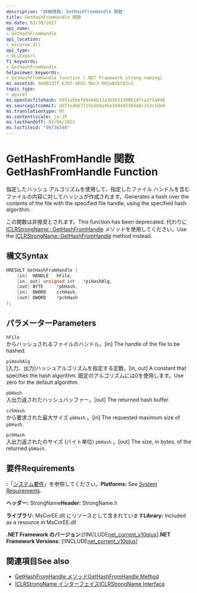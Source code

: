 ```yaml
---
description: '詳細情報: GetHashFromHandle 関数'
title: GetHashFromHandle 関数
ms.date: 03/30/2017
api_name:
- GetHashFromHandle
api_location:
- mscoree.dll
api_type:
- DLLExport
f1_keywords:
- GetHashFromHandle
helpviewer_keywords:
- GetHashFromHandle function [.NET Framework strong naming]
ms.assetid: 9e00337f-b307-4602-9bc3-965a8dbf02cd
topic_type:
- apiref
ms.openlocfilehash: 5951a5befd9e66b13a3b3033398614fca1f1a9d8
ms.sourcegitcommit: ddf7edb67715a5b9a45e3dd44536dabc153c1de0
ms.translationtype: MT
ms.contentlocale: ja-JP
ms.lasthandoff: 02/06/2021
ms.locfileid: "99736548"
---
```

# <a name="gethashfromhandle-function"></a><span data-ttu-id="9dbea-103">GetHashFromHandle 関数</span><span class="sxs-lookup"><span data-stu-id="9dbea-103">GetHashFromHandle Function</span></span>

<span data-ttu-id="9dbea-104">指定したハッシュ アルゴリズムを使用して、指定したファイル ハンドルを含むファイルの内容に対してハッシュが作成されます。</span><span class="sxs-lookup"><span data-stu-id="9dbea-104">Generates a hash over the contents of the file with the specified file handle, using the specified hash algorithm.</span></span>  
  
 <span data-ttu-id="9dbea-105">この関数は非推奨とされます。</span><span class="sxs-lookup"><span data-stu-id="9dbea-105">This function has been deprecated.</span></span> <span data-ttu-id="9dbea-106">代わりに [ICLRStrongName:: GetHashFromHandle](../hosting/iclrstrongname-gethashfromhandle-method.md) メソッドを使用してください。</span><span class="sxs-lookup"><span data-stu-id="9dbea-106">Use the [ICLRStrongName::GetHashFromHandle](../hosting/iclrstrongname-gethashfromhandle-method.md) method instead.</span></span>  
  
## <a name="syntax"></a><span data-ttu-id="9dbea-107">構文</span><span class="sxs-lookup"><span data-stu-id="9dbea-107">Syntax</span></span>  
  
```cpp  
HRESULT GetHashFromHandle (  
    [in]  HANDLE   hFile,  
    [in, out] unsigned int   *piHashAlg,  
    [out] BYTE     *pbHash,  
    [in]  DWORD    cchHash,  
    [out] DWORD    *pchHash  
);  
```  
  
## <a name="parameters"></a><span data-ttu-id="9dbea-108">パラメーター</span><span class="sxs-lookup"><span data-stu-id="9dbea-108">Parameters</span></span>  

 `hFile`  
 <span data-ttu-id="9dbea-109">からハッシュされるファイルのハンドル。</span><span class="sxs-lookup"><span data-stu-id="9dbea-109">[in] The handle of the file to be hashed.</span></span>  
  
 `piHashAlg`  
 <span data-ttu-id="9dbea-110">[入力、出力]ハッシュアルゴリズムを指定する定数。</span><span class="sxs-lookup"><span data-stu-id="9dbea-110">[in, out] A constant that specifies the hash algorithm.</span></span> <span data-ttu-id="9dbea-111">既定のアルゴリズムには0を使用します。</span><span class="sxs-lookup"><span data-stu-id="9dbea-111">Use zero for the default algorithm.</span></span>  
  
 `pbHash`  
 <span data-ttu-id="9dbea-112">入出力返されたハッシュバッファー。</span><span class="sxs-lookup"><span data-stu-id="9dbea-112">[out] The returned hash buffer.</span></span>  
  
 `cchHash`  
 <span data-ttu-id="9dbea-113">から要求された最大サイズ `pbHash` 。</span><span class="sxs-lookup"><span data-stu-id="9dbea-113">[in] The requested maximum size of `pbHash`.</span></span>  
  
 `pchHash`  
 <span data-ttu-id="9dbea-114">入出力返されたのサイズ (バイト単位) `pbHash` 。</span><span class="sxs-lookup"><span data-stu-id="9dbea-114">[out] The size, in bytes, of the returned `pbHash`.</span></span>  
  
## <a name="requirements"></a><span data-ttu-id="9dbea-115">要件</span><span class="sxs-lookup"><span data-stu-id="9dbea-115">Requirements</span></span>  

 <span data-ttu-id="9dbea-116">**:**「[システム要件](../../get-started/system-requirements.md)」を参照してください。</span><span class="sxs-lookup"><span data-stu-id="9dbea-116">**Platforms:** See [System Requirements](../../get-started/system-requirements.md).</span></span>  
  
 <span data-ttu-id="9dbea-117">**ヘッダー:** StrongName</span><span class="sxs-lookup"><span data-stu-id="9dbea-117">**Header:** StrongName.h</span></span>  
  
 <span data-ttu-id="9dbea-118">**ライブラリ:** MsCorEE.dll にリソースとして含まれています</span><span class="sxs-lookup"><span data-stu-id="9dbea-118">**Library:** Included as a resource in MsCorEE.dll</span></span>  
  
 <span data-ttu-id="9dbea-119">**.NET Framework のバージョン:**[!INCLUDE[net_current_v10plus](../../../../includes/net-current-v10plus-md.md)]</span><span class="sxs-lookup"><span data-stu-id="9dbea-119">**.NET Framework Versions:** [!INCLUDE[net_current_v10plus](../../../../includes/net-current-v10plus-md.md)]</span></span>  
  
## <a name="see-also"></a><span data-ttu-id="9dbea-120">関連項目</span><span class="sxs-lookup"><span data-stu-id="9dbea-120">See also</span></span>

- [<span data-ttu-id="9dbea-121">GetHashFromHandle メソッド</span><span class="sxs-lookup"><span data-stu-id="9dbea-121">GetHashFromHandle Method</span></span>](../hosting/iclrstrongname-gethashfromhandle-method.md)
- [<span data-ttu-id="9dbea-122">ICLRStrongName インターフェイス</span><span class="sxs-lookup"><span data-stu-id="9dbea-122">ICLRStrongName Interface</span></span>](../hosting/iclrstrongname-interface.md)
